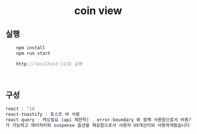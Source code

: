 <h1 align="center">coin view
</h1>

## 실행
```typescript
    npm install
    npm run start 

    http://localhost:1216 실행
```

</br>

## 구성
```typescript
react : ^18
react-toastify : 토스트 바 사용 
react-query : 캐싱필요 (api 제한척) , error-boundary 와 함께 사용함으로서 비동기 오류 처리의 중앙화
가 가능하고 에러처리와 suspense 옵션을 제공합으로서 사용자 UX개선이되 사용하게됬습니다 
```

</br>





